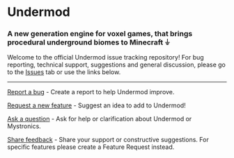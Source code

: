 # Undermod
### A new generation engine for voxel games, that brings procedural underground biomes to Minecraft ⏚

Welcome to the official Undermod issue tracking repository! For bug reporting, technical support, suggestions and general discussion, please go to the [Issues](https://github.com/mystronics/undermod/issues) tab or use the links below.

---

[Report a bug](https://github.com/mystronics/undermod/issues/new?template=bug-report.md) - Create a report to help Undermod improve.

[Request a new feature](https://github.com/mystronics/undermod/issues/new?template=feature-request.md) - Suggest an idea to add to Undermod!

[Ask a question](https://github.com/mystronics/undermod/issues/new?template=question.md) - Ask for help or clarification about Undermod or Mystronics.

[Share feedback](https://github.com/mystronics/undermod/issues/new?template=feedback.md) - Share your support or constructive suggestions. For specific features please create a Feature Request instead.
